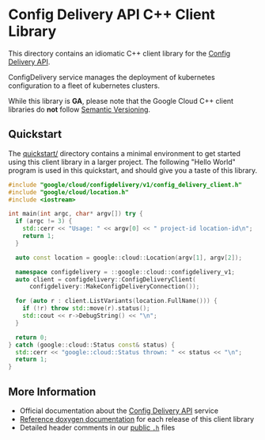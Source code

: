 # Config Delivery API C++ Client Library

This directory contains an idiomatic C++ client library for the
[Config Delivery API][cloud-service-docs].

ConfigDelivery service manages the deployment of kubernetes configuration to a
fleet of kubernetes clusters.

While this library is **GA**, please note that the Google Cloud C++ client
libraries do **not** follow [Semantic Versioning](https://semver.org/).

## Quickstart

The [quickstart/](quickstart/README.md) directory contains a minimal environment
to get started using this client library in a larger project. The following
"Hello World" program is used in this quickstart, and should give you a taste of
this library.

<!-- inject-quickstart-start -->

```cc
#include "google/cloud/configdelivery/v1/config_delivery_client.h"
#include "google/cloud/location.h"
#include <iostream>

int main(int argc, char* argv[]) try {
  if (argc != 3) {
    std::cerr << "Usage: " << argv[0] << " project-id location-id\n";
    return 1;
  }

  auto const location = google::cloud::Location(argv[1], argv[2]);

  namespace configdelivery = ::google::cloud::configdelivery_v1;
  auto client = configdelivery::ConfigDeliveryClient(
      configdelivery::MakeConfigDeliveryConnection());

  for (auto r : client.ListVariants(location.FullName())) {
    if (!r) throw std::move(r).status();
    std::cout << r->DebugString() << "\n";
  }

  return 0;
} catch (google::cloud::Status const& status) {
  std::cerr << "google::cloud::Status thrown: " << status << "\n";
  return 1;
}
```

<!-- inject-quickstart-end -->

## More Information

- Official documentation about the [Config Delivery API][cloud-service-docs]
  service
- [Reference doxygen documentation][doxygen-link] for each release of this
  client library
- Detailed header comments in our [public `.h`][source-link] files

[cloud-service-docs]: https://cloud.google.com/kubernetes-engine/enterprise/config-sync/docs/concepts/fleet-packages
[doxygen-link]: https://cloud.google.com/cpp/docs/reference/configdelivery/latest/
[source-link]: https://github.com/googleapis/google-cloud-cpp/tree/main/google/cloud/configdelivery
